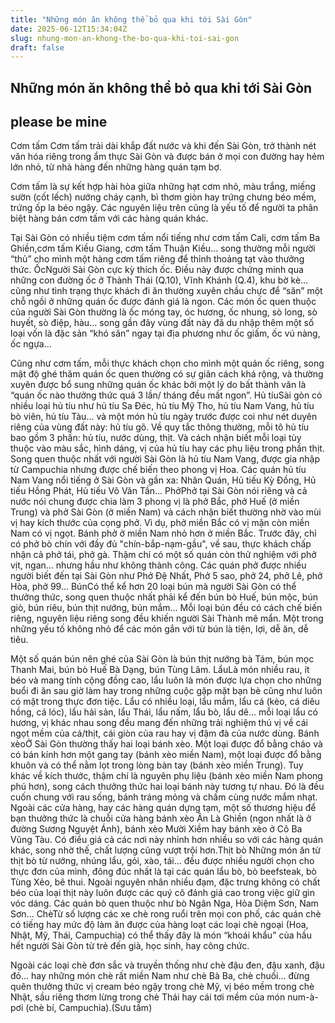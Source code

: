 ```yaml
---
title: "Những món ăn không thể bỏ qua khi tới Sài Gòn"
date: 2025-06-12T15:34:04Z
slug: nhung-mon-an-khong-the-bo-qua-khi-toi-sai-gon
draft: false
---
```


## Những món ăn không thể bỏ qua khi tới Sài Gòn

## please be mine

Cơm tấm
Cơm tấm trải dài khắp đất nước và khi đến Sài Gòn, trở thành nét văn hóa riêng trong ẩm thực Sài Gòn và được bán ở mọi con đường hay hẻm lớn nhỏ, từ nhà hàng đến những hàng quán tạm bợ.

Cơm tấm là sự kết hợp hài hòa giữa những hạt cơm nhỏ, màu trắng, miếng sườn (cốt lếch) nướng cháy cạnh, bì thơm giòn hay trứng chưng béo mềm, trứng ốp la béo ngậy. Các nguyên liệu trên cũng là yếu tố để người ta phân biệt hàng bán cơm tấm với các hàng quán khác.

Tại Sài Gòn có nhiều tiệm cơm tấm nổi tiếng như cơm tấm Cali, cơm tấm Ba Ghiền,cơm tấm Kiều Giang, cơm tấm Thuận Kiều… song thường mỗi người “thủ” cho mình một hàng cơm tấm riêng để thỉnh thoảng tạt vào thưởng thức.
ỐcNgười Sài Gòn cực kỳ thích ốc. Điều này được chứng minh qua những con đường ốc ở Thành Thái (Q.10), Vĩnh Khánh (Q.4), khu bờ kè…cũng như tình trạng thực khách đi ăn thường xuyên chầu chực để “săn” một chỗ ngồi ở những quán ốc được đánh giá là ngon.
Các món ốc quen thuộc của người Sài Gòn thường là ốc móng tay, óc hương, ốc nhung, sò long, sò huyết, sò điệp, hàu… song gần đây vùng đất này đã du nhập thêm một số loại vốn là đặc sản “khó săn” ngay tại địa phương như ốc giấm, ốc vú nàng, ốc ngựa…

Cũng như cơm tấm, mỗi thực khách chọn cho mình một quán ốc riêng, song mật độ ghé thăm quán ốc quen thường có sự giãn cách khá rộng, và thường xuyên được bổ sung những quán ốc khác bởi một lý do bất thành văn là “quán ốc nào thưởng thức quá 3 lần/ tháng đều mất ngon”.
Hủ tíuSài gòn có nhiều loại hủ tíu như hủ tíu Sa Đéc, hủ tíu Mỹ Tho, hủ tíu Nam Vang, hủ tíu bò viên, hủ tíu Tàu… và một món hủ tíu ngày trước được coi như nét duyên riêng của vùng đất này: hủ tíu gõ.
Về quy tắc thông thường, mỗi tô hủ tíu bao gồm 3 phần: hủ tíu, nước dùng, thịt. Và cách nhận biết mỗi loại tùy thuộc vào màu sắc, hình dáng, vị của hủ tíu hay các phụ liệu trong phần thịt. Song quen thuộc nhất với người Sài Gòn là hủ tíu Nam Vang, được gia nhập từ Campuchia nhưng được chế biến theo phong vị Hoa.
Các quán hủ tíu Nam Vang nổi tiếng ở Sài Gòn và gần xa: Nhân Quán, Hủ tiếu Kỳ Đồng, Hủ tiếu Hồng Phát, Hủ tiếu Võ Văn Tần…
PhởPhở tại Sài Gòn nói riêng và cả nước nói chung được chia làm 3 phong vị là phở Bắc, phở Huế (ở miền Trung) và phở Sài Gòn (ở miền Nam) và cách nhận biết thường nhờ vào mùi vị hay kích thước của cọng phở. Vì dụ, phở miền Bắc có vị mặn còn miền Nam có vị ngọt. Bánh phở ở miền Nam nhỏ hơn ở miền Bắc.
Trước đây, chỉ có phở bò chín với đầy đủ "chín-bắp-nạm-gầu", về sau, thực khách chấp nhận cả phở tái, phở gà. Thậm chí có một số quán còn thử nghiệm với phở vịt, ngan… nhưng hầu như không thành công. Các quán phở được nhiều người biết đến tại Sài Gòn như Phở Đệ Nhất, Phở 5 sao, phở 24, phở Lê, phở Hòa, phở 99…
BúnCó thể kể hơn 20 loại bún mà người Sài Gòn có thể thưởng thức, song quen thuộc nhất phải kể đến bún bò Huế, bún mộc, bún giò, bún riêu, bún thịt nướng, bún mắm… Mỗi loại bún đều có cách chế biến riêng, nguyên liệu riêng song đều khiến người Sài Thành mê mẩn. Một trong những yếu tố không nhỏ để các món gắn với từ bún là tiện, lợi, dễ ăn, dễ tiêu.

Một số quán bún nên ghé của Sài Gòn là bún thịt nướng bà Tám, bún mọc Thanh Mai, bún bò Huế Bà Dạng, bún Tùng Lâm.
LẩuLà món nhiều rau, ít béo và mang tính cộng đồng cao, lẩu luôn là món được lựa chọn cho những buổi đi ăn sau giờ làm hay trong những cuộc gặp mặt bạn bè cũng như luôn có mặt trong thực đơn tiệc.
Lẩu có nhiều loại, lẩu mắm, lẩu cá (kèo, cá diêu hồng, cá lóc), lẩu hải sản, lẩu Thái, lẩu nấm, lẩu bò, lẩu dê… mỗi loại lẩu có hương, vị khác nhau song đều mang đến những trải nghiệm thú vị về cái ngọt mềm của cá/thịt, cái giòn của rau hay vị đậm đà của nước dùng.
Bánh xèoỞ Sài Gòn thường thấy hai loại bánh xèo. Một loại được đổ bằng chảo và có bán kính hơn một gang tay (bánh xèo miền Nam), một loại được đổ bằng khuôn và có thể nằm lọt trong lòng bàn tay (bánh xèo miền Trung).
Tuy khác về kích thước, thậm chí là nguyên phụ liệu (bánh xèo miền Nam phong phú hơn), song cách thưởng thức hai loại bánh này tương tự nhau. Đó là đều cuốn chung với rau sống, bánh tráng mỏng và chấm cùng nước mắm nhạt.
Ngoài các cửa hàng, hay các hàng quán dựng tạm, một số thương hiệu để bạn thưởng thức là chuỗi cửa hàng bánh xèo Ăn Là Ghiền (ngon nhất là ở đường Sương Nguyệt Ánh), bánh xèo Mười Xiềm hay bánh xèo ở Cô Ba Vũng Tàu. Có điều giá cả các nơi này nhỉnh hơn nhiều so với các hàng quán khác, song nhờ thế, chất lượng cũng vượt trội hơn.Thịt bò
Những món ăn từ thịt bò từ nướng, nhúng lẩu, gỏi, xào, tái... đều được nhiều người chọn cho thực đơn của mình, đông đúc nhất là tại các quán lẩu bò, bò beefsteak, bò Tùng Xẻo, bê thui. Ngoài nguyên nhân nhiều đạm, đặc trưng không có chất béo của loại thịt này luôn được các quý cô đánh giá cao trong việc giữ gìn vóc dáng. Các quán bò quen thuộc như bò Ngân Nga, Hỏa Diệm Sơn, Nam Sơn...
ChèTừ số lượng các xe chè rong ruổi trên mọi con phố, các quán chè có tiếng hay mức độ làm ăn được của hàng loạt các loại chè ngoại (Hoa, Nhật, Mỹ, Thái, Campuchia) có thể thấy đây là món “khoái khẩu” của hầu hết người Sài Gòn từ trẻ đến già, học sinh, hay công chức.

Ngoài các loại chè đơn sắc và truyền thống như chè đậu đen, đậu xanh, đậu đỏ... hay những món chè rất miền Nam như chè Bà Ba, chè chuối... đừng quên thưởng thức vị cream béo ngậy trong chè Mỹ, vị béo mềm trong chè Nhật, sầu riêng thơm lừng trong chè Thái hay cái tơi mềm của món num-à-pơi (chè bí, Campuchia).(Sưu tầm)